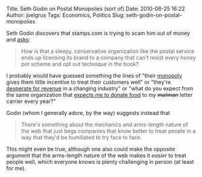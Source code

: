 Title: Seth Godin on Postal Monopolies (sort of)
Date: 2010-06-25 16:22
Author: joelgrus
Tags: Economics, Politics
Slug: seth-godin-on-postal-monopolies

Seth Godin discovers that stamps.com is trying to scam him out of money
and
[asks](http://sethgodin.typepad.com/seths_blog/2010/06/a-bias-for-scamminess.html):

> How is that a sleepy, conservative organization like the postal
> service ends up licensing its brand to a company that can't resist
> every honey pot scheme and opt out technique in the book?

I probably would have guessed something the lines of "their
[monopoly](http://www.wired.com/wired/archive/13.02/view.html?pg=2)
gives them little incentive to treat their customers well" or "they're
[desperate for
revenue](http://www.washingtonpost.com/wp-dyn/content/article/2010/03/02/AR2010030200912.html?hpid=topnews)
in a changing industry" or "what do you expect from the same
organization that [expects me to donate
food](http://www.usps.com/communications/community/fooddrive.htm) to my
~~mailman~~ letter carrier every year?"

Godin (whom I generally adore, by the way) suggests instead that

> There's something about the mechanics and arms-length nature of the
> web that just begs companies that know better to treat people in a way
> that they'd be humiliated to try face to face.

This might even be true, although one also could make the opposite
argument that the arms-length nature of the web makes it *easier* to
treat people well, which everyone knows is plenty challenging in person
(at least for me).
